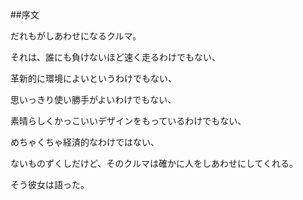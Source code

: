 ##序文

だれもがしあわせになるクルマ。

それは、誰にも負けないほど速く走るわけでもない、

革新的に環境によいというわけでもない、

思いっきり使い勝手がよいわけでもない、

素晴らしくかっこいいデザインをもっているわけでもない、

めちゃくちゃ経済的なわけではない、

ないものずくしだけど、そのクルマは確かに人をしあわせにしてくれる。

そう彼女は語った。







